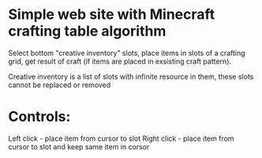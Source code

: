 # Simple web site with Minecraft crafting table algorithm 

Select bottom "creative inventory" slots, place items in slots of a crafting grid, get result of craft (if items are placed in exsisting craft pattern).

Creative inventory is a list of slots with infinite resource in them, these slots cannot be replaced or removed

# Controls:

Left click - place item from cursor to slot
Right click - place item from cursor to slot and keep same item in corsor

